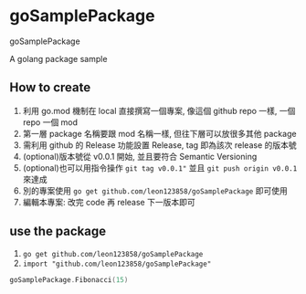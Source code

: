 # goSamplePackage
goSamplePackage

A golang package sample

## How to create

1. 利用 go.mod 機制在 local 直接撰寫一個專案, 像這個 github repo 一樣, 一個 repo 一個 mod
2. 第一層 package 名稱要跟 mod 名稱一樣, 但往下層可以放很多其他 package
3. 需利用 github 的 Release 功能設置 Release, tag 即為該次 release 的版本號
4. (optional)版本號從 v0.0.1 開始, 並且要符合 Semantic Versioning
5. (optional)也可以用指令操作 `git tag v0.0.1"` 並且 `git push origin v0.0.1` 來達成
6. 別的專案使用 `go get github.com/leon123858/goSamplePackage` 即可使用
7. 編輯本專案: 改完 code 再 release 下一版本即可

## use the package

1. `go get github.com/leon123858/goSamplePackage`
2. `import "github.com/leon123858/goSamplePackage"`

```go
goSamplePackage.Fibonacci(15)
```